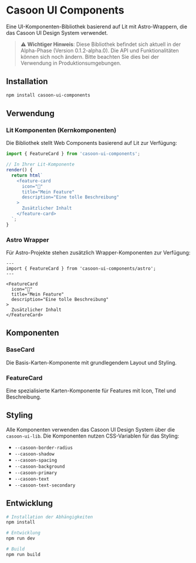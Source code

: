 # Casoon UI Components

Eine UI-Komponenten-Bibliothek basierend auf Lit mit Astro-Wrappern, die das Casoon UI Design System verwendet.

> ⚠️ **Wichtiger Hinweis**: Diese Bibliothek befindet sich aktuell in der Alpha-Phase (Version 0.1.2-alpha.0). Die API und Funktionalitäten können sich noch ändern. Bitte beachten Sie dies bei der Verwendung in Produktionsumgebungen.

## Installation

```bash
npm install casoon-ui-components
```

## Verwendung

### Lit Komponenten (Kernkomponenten)

Die Bibliothek stellt Web Components basierend auf Lit zur Verfügung:

```typescript
import { FeatureCard } from 'casoon-ui-components';

// In Ihrer Lit-Komponente
render() {
  return html`
    <feature-card
      icon="🌟"
      title="Mein Feature"
      description="Eine tolle Beschreibung"
    >
      Zusätzlicher Inhalt
    </feature-card>
  `;
}
```

### Astro Wrapper

Für Astro-Projekte stehen zusätzlich Wrapper-Komponenten zur Verfügung:

```astro
---
import { FeatureCard } from 'casoon-ui-components/astro';
---

<FeatureCard
  icon="🌟"
  title="Mein Feature"
  description="Eine tolle Beschreibung"
>
  Zusätzlicher Inhalt
</FeatureCard>
```

## Komponenten

### BaseCard
Die Basis-Karten-Komponente mit grundlegendem Layout und Styling.

### FeatureCard
Eine spezialisierte Karten-Komponente für Features mit Icon, Titel und Beschreibung.

## Styling
Alle Komponenten verwenden das Casoon UI Design System über die `casoon-ui-lib`. Die Komponenten nutzen CSS-Variablen für das Styling:

- `--casoon-border-radius`
- `--casoon-shadow`
- `--casoon-spacing`
- `--casoon-background`
- `--casoon-primary`
- `--casoon-text`
- `--casoon-text-secondary`

## Entwicklung

```bash
# Installation der Abhängigkeiten
npm install

# Entwicklung
npm run dev

# Build
npm run build
``` 